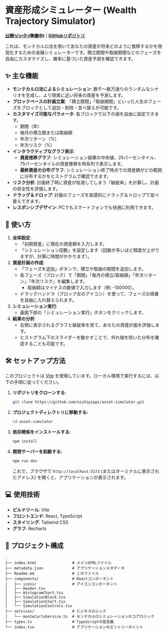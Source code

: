 # 資産形成シミュレーター (Wealth Trajectory Simulator)

~~**[公開リンク (準備中)]()**~~ | **[GitHubリポジトリ](https://github.com/nishipippi/asset-simulator)**

これは、モンテカルロ法を用いてあなたの資産が将来どのように推移するかを視覚化するための金融シミュレーターです。積立期間や取崩期間などのフェーズを自由にカスタマイズし、確率に基づいた資産予測を確認できます。

## ✨ 主な機能

- **モンテカルロ法によるシミュレーション**: 数千〜数万通りのランダムなシナリオを生成し、より現実に近い将来の資産を予測します。
- **ブロックベースの計画立案**: 「積立期間」「取崩期間」といった人生のフェーズをブロックとして追加・削除・並べ替えが可能です。
- **カスタマイズ可能なパラメータ**: 各ブロックで以下の値を自由に設定できます。
  - 期間（年）
  - 毎月の積立額または取崩額
  - 年次リターン（%）
  - 年次リスク（%）
- **インタラクティブなグラフ表示**:
  - **資産推移グラフ**: シミュレーション結果の中央値、25パーセンタイル、75パーセンタイルの資産推移を時系列で表示します。
  - **最終資産の分布グラフ**: シミュレーション終了時点での資産額がどの範囲に分布するかをヒストグラムで確認できます。
- **リスク分析**: 計画終了時に資産が枯渇してしまう「破綻率」を計算し、計画の安全性を評価します。
- **ドラッグ＆ドロップ**: 計画のフェーズを直感的にドラッグ＆ドロップで並べ替えできます。
- **レスポンシブデザイン**: PCでもスマートフォンでも快適に利用できます。

## 🚀 使い方

1.  **全体設定**:
    - 「初期資産」に現在の資産額を入力します。
    - 「シミュレーション回数」を設定します（回数が多いほど精度が上がりますが、計算に時間がかかります）。
2.  **資産計画の作成**:
    - 「フェーズを追加」ボタンで、積立や取崩の期間を追加します。
    - 各フェーズ（ブロック）で「期間」「毎月の積立/取崩額」「年次リターン」「年次リスク」を編集します。
      - 取崩額はマイナスの数値で入力します（例: -100000）。
    - ドラッグハンドラ（ブロック左のアイコン）を使って、フェーズの順番を自由に入れ替えられます。
3.  **シミュレーション実行**:
    - 画面下部の「シミュレーション実行」ボタンをクリックします。
4.  **結果の分析**:
    - 右側に表示されるグラフと破綻率を見て、あなたの資産計画を評価します。
    - ヒストグラム下のスライダーを動かすことで、外れ値を除いた分布を確認することも可能です。

## 🛠️ セットアップ方法

このプロジェクトは [Vite](https://vitejs.dev/) を使用しています。ローカル環境で実行するには、以下の手順に従ってください。

1.  **リポジトリをクローンする:**
    ```bash
    git clone https://github.com/nishipippi/asset-simulator.git
    ```
2.  **プロジェクトディレクトリに移動する:**
    ```bash
    cd asset-simulator
    ```
3.  **依存関係をインストールする:**
    ```bash
    npm install
    ```
4.  **開発サーバーを起動する:**
    ```bash
    npm run dev
    ```
    これで、ブラウザで `http://localhost:5173` (またはターミナルに表示されたアドレス) を開くと、アプリケーションが表示されます。

## 💻 使用技術

- **ビルドツール**: Vite
- **フロントエンド**: React, TypeScript
- **スタイリング**: Tailwind CSS
- **グラフ**: Recharts

## 📁 プロジェクト構成

```
.
├── index.html                # メインHTMLファイル
├── metadata.json             # アプリケーションメタデータ
├── Readme.md                 # このファイル
├── components/               # Reactコンポーネント
│   ├── icons/                # アイコンコンポーネント
│   ├── Header.tsx
│   ├── HistogramChart.tsx
│   ├── SimulationBlock.tsx
│   ├── SimulationChart.tsx
│   └── SimulationControls.tsx
├── services/                 # ビジネスロジック
│   └── monteCarloService.ts  # モンテカルロシミュレーションのコアロジック
├── types.ts                  # TypeScriptの型定義
└── index.tsx                 # アプリケーションのエントリーポイント
```
